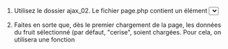 1. Utilisez le dossier ajax_02.
Le fichier page.php contient un élément <select>.
Faites en sorte que dans la section #fruit-details soient chargés les détails du fruit sélectionné.
On a un fichier différent pour chaque fruit.
Il faut seulement créer un fichier script.js

2. Faites en sorte que, dès le premier chargement de la page, les données du fruit sélectionné (par défaut, "cerise", soient chargées.
Pour cela, on utilisera une fonction
